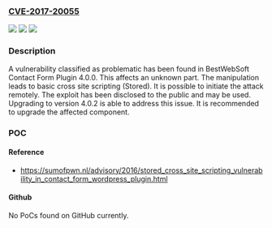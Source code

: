 ### [CVE-2017-20055](https://cve.mitre.org/cgi-bin/cvename.cgi?name=CVE-2017-20055)
![](https://img.shields.io/static/v1?label=Product&message=Contact%20Form%20Plugin&color=blue)
![](https://img.shields.io/static/v1?label=Version&message=n%2Fa&color=blue)
![](https://img.shields.io/static/v1?label=Vulnerability&message=CWE-80%20Basic%20Cross%20Site%20Scripting&color=brighgreen)

### Description

A vulnerability classified as problematic has been found in BestWebSoft Contact Form Plugin 4.0.0. This affects an unknown part. The manipulation leads to basic cross site scripting (Stored). It is possible to initiate the attack remotely. The exploit has been disclosed to the public and may be used. Upgrading to version 4.0.2 is able to address this issue. It is recommended to upgrade the affected component.

### POC

#### Reference
- https://sumofpwn.nl/advisory/2016/stored_cross_site_scripting_vulnerability_in_contact_form_wordpress_plugin.html

#### Github
No PoCs found on GitHub currently.


